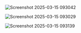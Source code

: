 ![Screenshot 2025-03-15 093042](https://github.com/user-attachments/assets/29d58edf-b781-44f9-aec2-7ab829db9833)

![Screenshot 2025-03-15 093029](https://github.com/user-attachments/assets/0305d363-125d-42bc-842e-068899ca2899)

![Screenshot 2025-03-15 093139](https://github.com/user-attachments/assets/a9ec2eee-6e8f-4e95-adc9-17f5f138404f)
